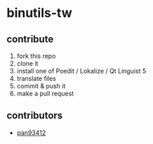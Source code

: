 # binutils-tw
## contribute
1. fork this repo
2. clone it
3. install one of Poedit / Lokalize / Qt Linguist 5
4. translate files
5. commit & push it
6. make a pull request

## contributors
- [pan93412](https://www.github.com/pan93412)
